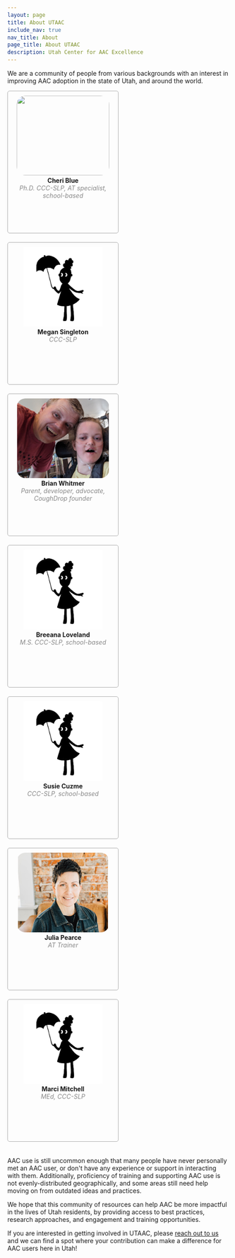 ```yaml
---
layout: page
title: About UTAAC
include_nav: true
nav_title: About
page_title: About UTAAC
description: Utah Center for AAC Excellence
---
```

<style>
  .person {
    float: left;
    width: 230px;
    height: 300px;
    border: 1px solid #aaa;
    border-radius: 5px;
    padding: 10px;
    text-align: center;
    margin-right: 20px;
    margin-bottom: 20px;
  }
  .person img {
    width: 210px;
    height: 180px;
    object-fit: contain;
    object-position: center;
    border-radius: 20px;
  }
  .person .name {
    font-weight: bold;
  }
  .person .bio {
    font-style: italic;
    font-size: 14px;
    line-height: 17px;
    color: #888;
  }
	@media (max-width: 800px) {
    .person {
      width: 100%;
      height: 300px;
    }
    .person img {
      width: 100%;
    }
  }
</style>

We are a community of people from various backgrounds with an interest in improving AAC adoption in the state of Utah, and around the world.

<div class='person'>
  <img src="/images/cblue.png" />
  <div class='name'>Cheri Blue</div>
  <div class='bio'>Ph.D. CCC-SLP, AT specialist, school-based
  </div>
</div>
<div class='person'>
  <img src="/images/silhouette.png" />
  <div class='name'>Megan Singleton</div>
  <div class='bio'>CCC-SLP
  </div>
</div>
<div class='person'>
  <img src="/images/bwhitmer.png" />
  <div class='name'>Brian Whitmer</div>
  <div class='bio'>Parent, developer, advocate, CoughDrop founder
  </div>
</div>
<div class='person'>
  <img src="/images/silhouette.png" />
  <div class='name'>Breeana Loveland</div>
  <div class='bio'>M.S. CCC-SLP, school-based
  </div>
</div>
<div class='person'>
  <img src="/images/silhouette.png" />
  <div class='name'>Susie Cuzme</div>
  <div class='bio'>CCC-SLP, school-based
  </div>
</div>
<div class='person'>
  <img src="/images/jpearce.png" />
  <div class='name'>Julia Pearce</div>
  <div class='bio'>AT Trainer
  </div>
</div>
<div class='person'>
  <img src="/images/silhouette.png" />
  <div class='name'>Marci Mitchell</div>
  <div class='bio'>MEd, CCC-SLP
  </div>
</div>
<div style='clear: both;'></div>

AAC use is still uncommon enough that many people have never personally met an AAC user, or don't have any experience or support in interacting with them. Additionally, proficiency of training and supporting AAC use is not evenly-distributed geographically, and some areas still need help moving on from outdated ideas and practices.

We hope that this community of resources can help AAC be more impactful in the lives of Utah residents, by providing access to best practices, research approaches, and engagement and training opportunities.

If you are interested in getting involved in UTAAC, please <a href="mailto:utahaaccenterofexcellence@gmail.com">reach out to us</a> and we can find a spot where your contribution can make a difference for AAC users here in Utah!